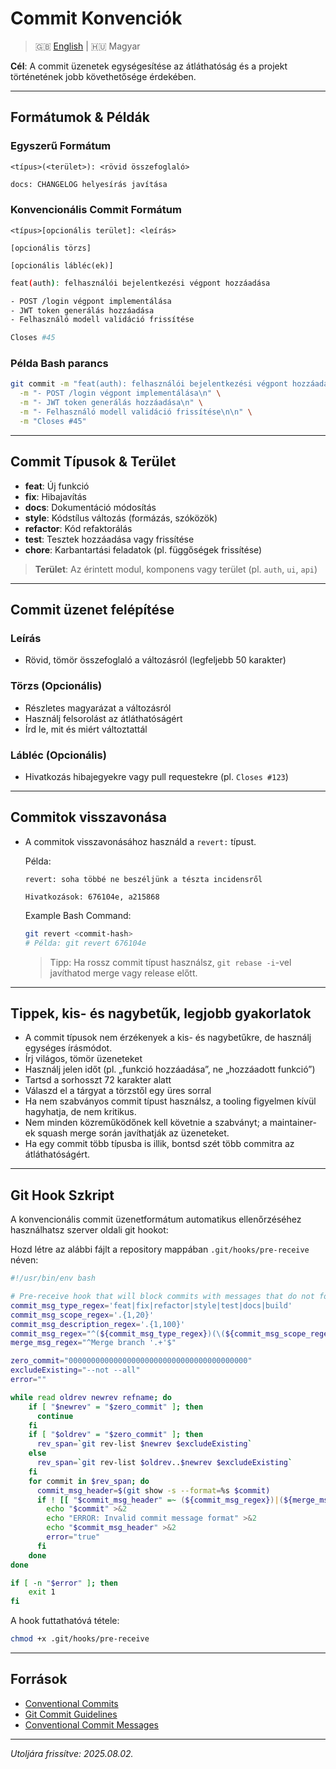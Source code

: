 # Commit Konvenciók

> :uk: [English](docs/commit-conventions.md) | :hungary: Magyar

**Cél**: A commit üzenetek egységesítése az átláthatóság és a projekt történetének jobb követhetősége érdekében.

---

## Formátumok & Példák

### Egyszerű Formátum

```plaintext
<típus>(<terület>): <rövid összefoglaló>
```

```bash
docs: CHANGELOG helyesírás javítása
```

### Konvencionális Commit Formátum

```plaintext
<típus>[opcionális terület]: <leírás>

[opcionális törzs]

[opcionális lábléc(ek)]
```

```bash
feat(auth): felhasználói bejelentkezési végpont hozzáadása

- POST /login végpont implementálása
- JWT token generálás hozzáadása
- Felhasználó modell validáció frissítése

Closes #45
```

### Példa Bash parancs

```bash
git commit -m "feat(auth): felhasználói bejelentkezési végpont hozzáadása" \
  -m "- POST /login végpont implementálása\n" \
  -m "- JWT token generálás hozzáadása\n" \
  -m "- Felhasználó modell validáció frissítése\n\n" \
  -m "Closes #45"
```

---

## Commit Típusok & Terület

- **feat**: Új funkció
- **fix**: Hibajavítás
- **docs**: Dokumentáció módosítás
- **style**: Kódstílus változás (formázás, szóközök)
- **refactor**: Kód refaktorálás
- **test**: Tesztek hozzáadása vagy frissítése
- **chore**: Karbantartási feladatok (pl. függőségek frissítése)

> **Terület**: Az érintett modul, komponens vagy terület (pl. `auth`, `ui`, `api`)

---

## Commit üzenet felépítése

### Leírás

- Rövid, tömör összefoglaló a változásról (legfeljebb 50 karakter)

### Törzs (Opcionális)

- Részletes magyarázat a változásról
- Használj felsorolást az átláthatóságért
- Írd le, mit és miért változtattál

### Lábléc (Opcionális)

- Hivatkozás hibajegyekre vagy pull requestekre (pl. `Closes #123`)

---

## Commitok visszavonása

- A commitok visszavonásához használd a `revert:` típust.

  Példa:

  ```plaintext
  revert: soha többé ne beszéljünk a tészta incidensről

  Hivatkozások: 676104e, a215868
  ```

  Example Bash Command:

  ```bash
  git revert <commit-hash>
  # Példa: git revert 676104e
  ```

  > Tipp: Ha rossz commit típust használsz, `git rebase -i`-vel javíthatod merge vagy release előtt.

---

## Tippek, kis- és nagybetűk, legjobb gyakorlatok

- A commit típusok nem érzékenyek a kis- és nagybetűkre, de használj egységes írásmódot.
- Írj világos, tömör üzeneteket
- Használj jelen időt (pl. „funkció hozzáadása”, ne „hozzáadott funkció”)
- Tartsd a sorhosszt 72 karakter alatt
- Válaszd el a tárgyat a törzstől egy üres sorral
- Ha nem szabványos commit típust használsz, a tooling figyelmen kívül hagyhatja, de nem kritikus.
- Nem minden közreműködőnek kell követnie a szabványt; a maintainer-ek squash merge során javíthatják az üzeneteket.
- Ha egy commit több típusba is illik, bontsd szét több commitra az átláthatóságért.

---

## Git Hook Szkript

A konvencionális commit üzenetformátum automatikus ellenőrzéséhez használhatsz szerver oldali git hookot:

Hozd létre az alábbi fájlt a repository mappában `.git/hooks/pre-receive` néven:

```bash
#!/usr/bin/env bash

# Pre-receive hook that will block commits with messages that do not follow regex rule
commit_msg_type_regex='feat|fix|refactor|style|test|docs|build'
commit_msg_scope_regex='.{1,20}'
commit_msg_description_regex='.{1,100}'
commit_msg_regex="^(${commit_msg_type_regex})(\(${commit_msg_scope_regex}\))?: (${commit_msg_description_regex})$"
merge_msg_regex="^Merge branch '.+'$"

zero_commit="0000000000000000000000000000000000000000"
excludeExisting="--not --all"
error=""

while read oldrev newrev refname; do
    if [ "$newrev" = "$zero_commit" ]; then
      continue
    fi
    if [ "$oldrev" = "$zero_commit" ]; then
      rev_span=`git rev-list $newrev $excludeExisting`
    else
      rev_span=`git rev-list $oldrev..$newrev $excludeExisting`
    fi
    for commit in $rev_span; do
      commit_msg_header=$(git show -s --format=%s $commit)
      if ! [[ "$commit_msg_header" =~ (${commit_msg_regex})|(${merge_msg_regex}) ]]; then
        echo "$commit" >&2
        echo "ERROR: Invalid commit message format" >&2
        echo "$commit_msg_header" >&2
        error="true"
      fi
    done
done

if [ -n "$error" ]; then
    exit 1
fi
```

A hook futtathatóvá tétele:

```bash
chmod +x .git/hooks/pre-receive
```

---

## Források

- [Conventional Commits](https://www.conventionalcommits.org/en/v1.0.0/)
- [Git Commit Guidelines](https://github.com/angular/angular/blob/main/CONTRIBUTING.md#commit)
- [Conventional Commit Messages](https://gist.github.com/qoomon/5dfcdf8eec66a051ecd85625518cfd13)

---

*Utoljára frissítve: 2025.08.02.*
